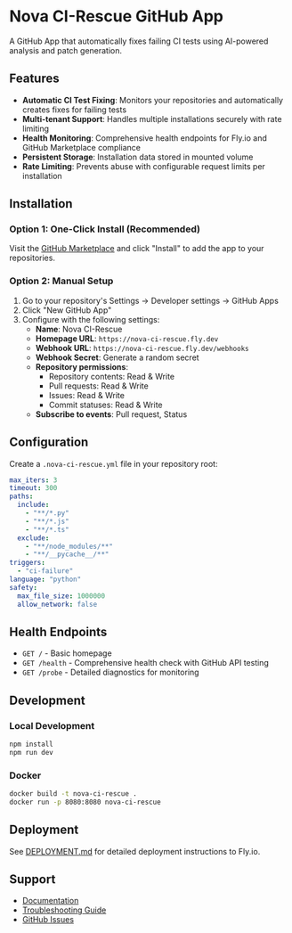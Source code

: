 # Nova CI-Rescue GitHub App

A GitHub App that automatically fixes failing CI tests using AI-powered analysis and patch generation.

## Features

- **Automatic CI Test Fixing**: Monitors your repositories and automatically creates fixes for failing tests
- **Multi-tenant Support**: Handles multiple installations securely with rate limiting
- **Health Monitoring**: Comprehensive health endpoints for Fly.io and GitHub Marketplace compliance
- **Persistent Storage**: Installation data stored in mounted volume
- **Rate Limiting**: Prevents abuse with configurable request limits per installation

## Installation

### Option 1: One-Click Install (Recommended)

Visit the [GitHub Marketplace](https://github.com/marketplace/nova-ci-rescue) and click "Install" to add the app to your repositories.

### Option 2: Manual Setup

1. Go to your repository's Settings → Developer settings → GitHub Apps
2. Click "New GitHub App"
3. Configure with the following settings:
   - **Name**: Nova CI-Rescue
   - **Homepage URL**: `https://nova-ci-rescue.fly.dev`
   - **Webhook URL**: `https://nova-ci-rescue.fly.dev/webhooks`
   - **Webhook Secret**: Generate a random secret
   - **Repository permissions**:
     - Repository contents: Read & Write
     - Pull requests: Read & Write
     - Issues: Read & Write
     - Commit statuses: Read & Write
   - **Subscribe to events**: Pull request, Status

## Configuration

Create a `.nova-ci-rescue.yml` file in your repository root:

```yaml
max_iters: 3
timeout: 300
paths:
  include:
    - "**/*.py"
    - "**/*.js"
    - "**/*.ts"
  exclude:
    - "**/node_modules/**"
    - "**/__pycache__/**"
triggers:
  - "ci-failure"
language: "python"
safety:
  max_file_size: 1000000
  allow_network: false
```

## Health Endpoints

- `GET /` - Basic homepage
- `GET /health` - Comprehensive health check with GitHub API testing
- `GET /probe` - Detailed diagnostics for monitoring

## Development

### Local Development

```bash
npm install
npm run dev
```

### Docker

```bash
docker build -t nova-ci-rescue .
docker run -p 8080:8080 nova-ci-rescue
```

## Deployment

See [DEPLOYMENT.md](DEPLOYMENT.md) for detailed deployment instructions to Fly.io.

## Support

- [Documentation](https://nova-ci-rescue.fly.dev/docs)
- [Troubleshooting Guide](https://nova-ci-rescue.fly.dev/troubleshooting)
- [GitHub Issues](https://github.com/ci-auto-rescue/ci-auto-rescue/issues)
